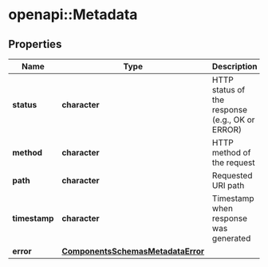 # openapi::Metadata


## Properties
Name | Type | Description | Notes
------------ | ------------- | ------------- | -------------
**status** | **character** | HTTP status of the response (e.g., OK or ERROR) | [optional] 
**method** | **character** | HTTP method of the request | [optional] 
**path** | **character** | Requested URI path | [optional] 
**timestamp** | **character** | Timestamp when response was generated | [optional] 
**error** | [**ComponentsSchemasMetadataError**](components_schemas_Metadata_error.md) |  | [optional] 


